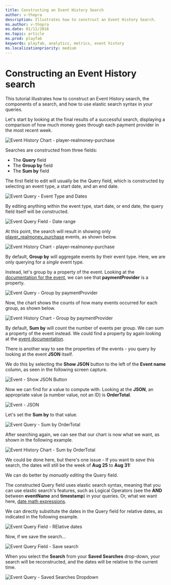 ```yaml
---
title: Constructing an Event History Search
author: v-thopra
description: Illustrates how to construct an Event History Search.
ms.author: v-thopra
ms.date: 01/11/2018
ms.topic: article
ms.prod: playfab
keywords: playfab, analytics, metrics, event history
ms.localizationpriority: medium
---
```


# Constructing an Event History search

This tutorial illustrates how to construct an Event History search, the components of a search, and how to use elastic search syntax in your queries.

Let's start by looking at the final results of a successful search, displaying a comparison of how much money goes through each payment provider in the most recent week.

![Event History Chart - player-realmoney-purchase](media/tutorials/event-history-chart-player-realmoney-purchase.png)  

Searches are constructed from three fields:

- The **Query** field
- The **Group by** field
- The **Sum by** field

The first field to edit will usually be the Query field, which is constructed by selecting an event type, a start date, and an end date.

![Event Query - Event Type and Dates](media/tutorials/event-query-event-type-and-dates.png)  

By editing anything within the event type, start date, or end date, the query field itself will be constructed.

![Event Query Field - Date range](media/tutorials/event-query-field-date-range.png)  

At this point, the search will result in showing only [player_realmoney_purchase](https://api.playfab.com/playstream/events/player_realmoney_purchase) events, as shown below.

![Event History Chart - player-realmoney-purchase](media/tutorials/event-history-chart-player-realmoney-purchase.png)  

By default, **Group by** will aggregate events by their event type. Here, we are only querying for a *single* event type.

Instead, let's group by a property of the event. Looking at the [documentation for the event](https://api.playfab.com/playstream/events/player_realmoney_purchase), we can see that **paymentProvider** is a property.

![Event Query - Group by paymentProvider](media/tutorials/event-query-group-by-paymentprovider.png)  

Now, the chart shows the counts of how many events occurred for each group, as shown below.

![Event History Chart - Group by paymentProvider](media/tutorials/event-history-chart-group-by-paymentprovider.png)  

By default, **Sum by** will count the number of events per group. We can sum a property of the event instead. We could find a property by again looking at the [event documentation](https://api.playfab.com/playstream/events/player_realmoney_purchase).

There is another way to see the properties of the events - you query by looking at the event **JSON** itself.

We do this by selecting the **Show JSON** button to the left of the **Event name** column, as seen in the following screen capture.

![Event - Show JSON Button](media/tutorials/event-show-json-button.png)  

Now we can find for a value to compute with. Looking at the **JSON**, an appropriate value (a number value, not an ID) is **OrderTotal**.

![Event - JSON](media/tutorials/event-json.png)  

Let's set the **Sum by** to that value.

![Event Query - Sum by OrderTotal](media/tutorials/event-query-sum-by-ordertotal.png)  

After searching again, we can see that our chart is now what we want, as shown in the following example.

![Event History Chart - Sum by OrderTotal](media/tutorials/event-history-chart-sum-by-ordertotal.png)  

We could be done here, but there's one issue - If you want to *save* this search, the dates will still be the week of **Aug 25** to **Aug 31**!

We can do better by *manually editing* the Query field.

The constructed Query field uses elastic search syntax, meaning that you can use elastic search's features, such as Logical Operators (see the **AND** between **eventName** and **timestamp**) in your queries. Or, what we want here, [date math expressions](https://www.elastic.co/guide/en/elasticsearch/client/net-api/current/date-math-expressions.html).

We can directly substitute the dates in the Query field for relative dates, as indicated in the following example.

![Event Query Field - RElative dates](media/tutorials/event-query-field-relative-dates.png)  

Now, if we save the search...

![Event Query Field - Save search](media/tutorials/event-query-field-save-search.png)  

When you select the **Search** from your **Saved Searches** drop-down, your search will be reconstructed, and the dates will be relative to the current time.

![Event Query - Saved Searches Dropdown](media/tutorials/event-query-saved-searches-dropdown.png)
